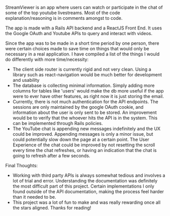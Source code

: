 StreamViewer is an app where users can watch or participate in the chat of some of the top youtube livestreams. 
Most of the code explanation/reasoning is in comments amongst to code.

The app is made with a Rails API backend and a ReactJS Front End. It uses the Google OAuth and Youtube APIs to query and interact with videos.

Since the app was to be made in a short time period by one person, there were certain choices made to save time on things that would only be necessary in a real application. I have compiled a list of the things I would do differently with more time/necessity:
  - The client side router is currently rigid and not very clean. Using a library such as react-navigation would be much better for development and usability
  - The database is collecting minimal information. Simply adding more columns for tables like 'users' would make the db more useful if the app were to ever have other features, as right now it is just storing the email.
  - Currently, there is not much authentication for the API endpoints. The sessions are only maintained by the google OAuth cookie, and information about the user is only sent to be stored. An improvement would be to verify that the whoever hits the API is in the system. This can be implemented through Rails policies.
  - The YouTube chat is appending new messages indefinitely and the UX could be improved. Appending messages is only a minor issue, but could potentially slow down the page at a certain point. The User Experience of the chat could be improved by not resetting the scroll every time the chat refreshes, or having an indication that the chat is going to refresh after a few seconds.
  
Final Thoughts:
  - Working with third party APIs is always somewhat tedious and involves a lot of trial and error. Understanding the documentation was definitely the most difficult part of this project. Certain implementations I only found outside of the API documentation, making the process feel harder than it needed to be.
  - This project was a lot of fun to make and was really rewarding once all the stars aligned. Thanks for reading!